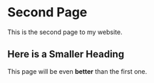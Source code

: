 # Second Page

This is the second page to my website.

## Here is a Smaller Heading

This page will be even **better** than the first one.
